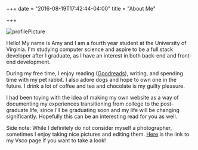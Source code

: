 +++
date = "2016-08-19T17:42:44-04:00"
title = "About Me"

+++

![profilePicture](/amy_dog.jpg)

Hello! My name is Amy and I am a fourth year student at the University of Virginia. I'm studying computer science and aspire to be a full stack developer after I graduate, as I have 
an interest in both back-end and front-end development. 


During my free time, I enjoy reading ([Goodreads](http://www.goodreads.com/user/show/33768610-amy)), writing, and spending time with my pet rabbit. I also adore
dogs and hope to own one in the future. I drink a lot of coffee and tea and chocolate is my guilty pleasure. 

I had been toying with the idea of making my own website as a way of documenting my experiences transitioning from college to the post-graduate life, since I'll be graduating
soon and my life will be changing significantly. Hopefully this can be an interesting read for you as well.

Side note: While I definitely do not consider myself a photographer, sometimes I enjoy taking nice pictures and editing them. [Here](https://plaidshirtdays.vsco.co) is the link to my Vsco page if you want to take a look! 